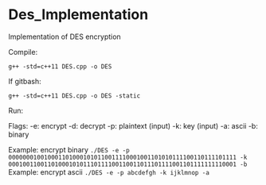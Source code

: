 # Des_Implementation
Implementation of DES encryption

Compile:

`g++ -std=c++11 DES.cpp -o DES`

If gitbash:

`g++ -std=c++11 DES.cpp -o DES -static`

Run:

Flags:
-e: encrypt
-d: decrypt
-p: plaintext (input)
-k: key (input)
-a: ascii
-b: binary

Example: encrypt binary
`./DES -e -p 0000000100100011010001010110011110001001101010111100110111101111 -k 0001001100110100010101110111100110011011101111001101111111110001 -b
`
Example: encrypt ascii
`./DES -e -p abcdefgh -k ijklmnop -a`
